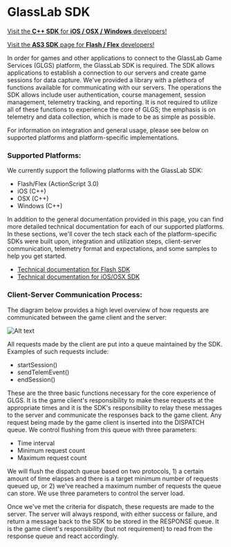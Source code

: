 # GlassLab SDK

[Visit the **C++ SDK** for **iOS / OSX / Windows** developers!](https://github.com/GlasslabGames/GlassLabSDK-cpp/ "Visit the **C++ SDK** for **iOS / OSX / Windows** developers!")

[Visit the **AS3 SDK** page for **Flash / Flex** developers!](https://github.com/GlasslabGames/GlassLabSDK-as3/ "Visit the **AS3 SDK** page for **Flash / Flex** developers!")

In order for games and other applications to connect to the GlassLab Game Services (GLGS) platform, the GlassLab SDK is required. The SDK allows applications to establish a connection to our servers and create game sessions for data capture. We've provided a library with a plethora of functions available for communicating with our servers. The operations the SDK allows include user authentication, course management, session management, telemetry tracking, and reporting. It is not required to utilize all of these functions to experience the core of GLGS; the emphasis is on telemetry and data collection, which is made to be as simple as possible.

For information on integration and general usage, please see below on supported platforms and platform-specific implementations.

### Supported Platforms:

We currently support the following platforms with the GlassLab SDK:
- Flash/Flex (ActionScript 3.0)
- iOS (C++)
- OSX (C++)
- Windows (C++)

In addition to the general documentation provided in this page, you can find more detailed technical documentation for each of our supported platforms. In these sections, we'll cover the tech stack each of the platform-specific SDKs were built upon, integration and utilization steps, client-server communication, telemetry format and expectations, and some samples to help you get started.
- [Technical documentation for Flash SDK](https://github.com/GlasslabGames/GlassLabSDK/tree/master/FlashSDK/ "Technical documentation for Flash SDK")
- [Technical documentation for iOS/OSX SDK](https://github.com/GlasslabGames/GlassLabSDK/tree/master/OSX-iOS/ "Technical documentation for iOS/OSX SDK")

### Client-Server Communication Process:

The diagram below provides a high level overview of how requests are communicated between the game client and the server:

![Alt text](https://github.com/GlasslabGames/GlassLabSDK/tree/master/docs/Client_Server_Communication_With_SDK.png)

All requests made by the client are put into a queue maintained by the SDK. Examples of such requests include:
- startSession()
- sendTelemEvent()
- endSession()

These are the three basic functions necessary for the core experience of GLGS. It is the game client's responsibility to make these requests at the appropriate times and it is the SDK's responsibility to relay these messages to the server and communicate the responses back to the game client. Any request being made by the game client is inserted into the DISPATCH queue. We control flushing from this queue with three parameters:
- Time interval
- Minimum request count
- Maximum request count

We will flush the dispatch queue based on two protocols, 1) a certain amount of time elapses and there is a target minimum number of requests queued up, or 2) we've reached a maximum number of requests the queue can store. We use three parameters to control the server load.

Once we've met the criteria for dispatch, these requests are made to the server. The server will always respond, with either success or failure, and return a message back to the SDK to be stored in the RESPONSE queue. It is the game client's responsibility (but not requirement) to read from the response queue and react accordingly.